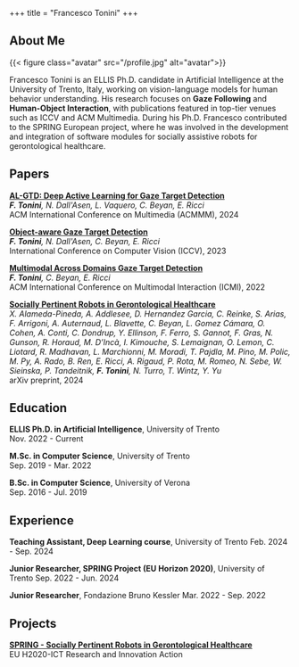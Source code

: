 +++
title = "Francesco Tonini"
+++

## About Me
{{< figure class="avatar" src="/profile.jpg" alt="avatar">}}

Francesco Tonini is an ELLIS Ph.D. candidate in Artificial Intelligence at the University of Trento, Italy, working on vision-language models for human behavior understanding. His research focuses on **Gaze Following** and **Human-Object Interaction**, with publications featured in top-tier venues such as ICCV and ACM Multimedia. During his Ph.D. Francesco contributed to the SPRING European project, where he was involved in the development and integration of software modules for socially assistive robots for gerontological healthcare.

## Papers
[**AL-GTD: Deep Active Learning for Gaze Target Detection**](https://dl.acm.org/doi/10.1145/3664647.3680952)  
_**F. Tonini**, N. Dall'Asen, L. Vaquero, C. Beyan, E. Ricci_  
ACM International Conference on Multimedia (ACMMM), 2024

[**Object-aware Gaze Target Detection**](https://openaccess.thecvf.com/content/ICCV2023/papers/Tonini_Object-aware_Gaze_Target_Detection_ICCV_2023_paper.pdf)  
_**F. Tonini**, N. Dall'Asen, C. Beyan, E. Ricci_  
International Conference on Computer Vision (ICCV), 2023

[**Multimodal Across Domains Gaze Target Detection**](https://dl.acm.org/doi/10.1145/3536221.3556624)  
_**F. Tonini**, C. Beyan, E. Ricci_  
ACM International Conference on Multimodal Interaction (ICMI), 2022

[**Socially Pertinent Robots in Gerontological Healthcare**](https://arxiv.org/abs/2404.07560)  
_X. Alameda-Pineda, A. Addlesee, D. Hernandez Garcia, C. Reinke, S. Arias, F. Arrigoni, A. Auternaud, L. Blavette, C. Beyan, L. Gomez Cámara, O. Cohen, A. Conti, C. Dondrup, Y. Ellinson, F. Ferro, S. Gannot, F. Gras, N. Gunson, R. Horaud, M. D’Incà, I. Kimouche, S. Lemaignan, O. Lemon, C. Liotard, R. Madhavan, L. Marchionni, M. Moradi, T. Pajdla, M. Pino, M. Polic, M. Py, A. Rado, B. Ren, E. Ricci, A. Rigaud, P. Rota, M. Romeo, N. Sebe, W. Sieinska, P. Tandeitnik, **F. Tonini**, N. Turro, T. Wintz, Y. Yu_  
arXiv preprint, 2024

## Education
**ELLIS Ph.D. in Artificial Intelligence**, University of Trento  
Nov. 2022 - Current  

**M.Sc. in Computer Science**, University of Trento  
Sep. 2019 - Mar. 2022  

**B.Sc. in Computer Science**, University of Verona  
Sep. 2016 - Jul. 2019  

## Experience
**Teaching Assistant, Deep Learning course**, University of Trento
Feb. 2024 - Sep. 2024

**Junior Researcher, SPRING Project (EU Horizon 2020)**, University of Trento
Sep. 2022 - Jun. 2024

**Junior Researcher**, Fondazione Bruno Kessler
Mar. 2022 - Sep. 2022

## Projects
**[SPRING - Socially Pertinent Robots in Gerontological Healthcare](https://spring-h2020.eu/)**  
EU H2020-ICT Research and Innovation Action